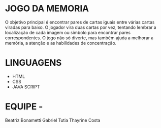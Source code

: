 # JOGO DA MEMORIA

O objetivo principal é encontrar pares de cartas iguais entre várias cartas viradas para baixo. O jogador vira duas cartas por vez, tentando lembrar a localização de cada imagem ou símbolo para encontrar pares correspondentes. O jogo não só diverte, mas também ajuda a melhorar a memória, a atenção e as habilidades de concentração.


# LINGUAGENS

 - HTML
 - CSS
 - JAVA SCRIPT

# EQUIPE - 
Beatriz Bonametti
Gabriel Tutia
Thayrine Costa
